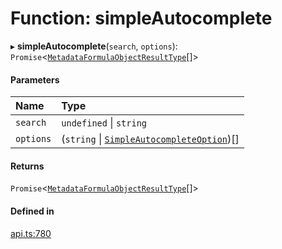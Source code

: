 # Function: simpleAutocomplete

▸ **simpleAutocomplete**(`search`, `options`): `Promise`<[`MetadataFormulaObjectResultType`](../interfaces/MetadataFormulaObjectResultType.md)[]\>

#### Parameters

| Name | Type |
| :------ | :------ |
| `search` | `undefined` \| `string` |
| `options` | (`string` \| [`SimpleAutocompleteOption`](../interfaces/SimpleAutocompleteOption.md))[] |

#### Returns

`Promise`<[`MetadataFormulaObjectResultType`](../interfaces/MetadataFormulaObjectResultType.md)[]\>

#### Defined in

[api.ts:780](https://github.com/coda/packs-sdk/blob/main/api.ts#L780)

